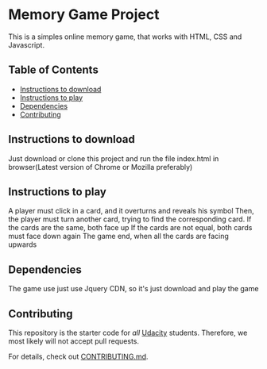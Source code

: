# Memory Game Project
This is a simples online memory game, that works with HTML, CSS and Javascript.

## Table of Contents
* [Instructions to download](#download)
* [Instructions to play](#play)
* [Dependencies](#dependencies)
* [Contributing](#contributing)

## Instructions to download
Just download or clone this project and run the file index.html in browser(Latest version of Chrome or Mozilla preferably)

## Instructions to play
A player must click in a card, and it overturns and reveals his symbol
Then, the player must turn another card, trying to find the corresponding card.
If the cards are the same, both face up
If the cards are not equal, both cards must face down again
The game end, when all the cards are facing upwards

## Dependencies
The game use just use Jquery CDN, so it's just download and play the game

## Contributing

This repository is the starter code for _all_ [Udacity](https://br.udacity.com/) students. Therefore, we most likely will not accept pull requests.

For details, check out [CONTRIBUTING.md](CONTRIBUTING.md).
